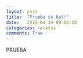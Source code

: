 ```yaml
---
layout: post
title:  "Prueba de Nat!"
date:   2015-04-19 09:02:10
categories: recetas
comments: True
---
```

PRUEBA
